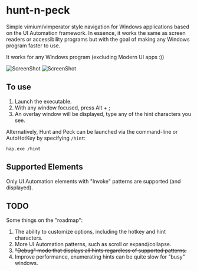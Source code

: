 hunt-n-peck
===========
Simple vimium/vimperator style navigation for Windows applications based on the UI Automation framework. In essence, it works the same as screen readers or accessibility programs but with the goal of making any Windows program faster to use.

It works for any Windows program (excluding Modern UI apps :))

![ScreenShot](https://raw.github.com/zsims/hunt-n-peck/master/screenshots/explorer.png)
![ScreenShot](https://raw.github.com/zsims/hunt-n-peck/master/screenshots/visual-studio.png)

To use
------------------

1. Launch the executable.
2. With any window focused, press Alt + ;
3. An overlay window will be displayed, type any of the hint characters you see.

Alternatively, Hunt and Peck can be launched via the command-line or AutoHotKey by specifying `/hint`:
```
hap.exe /hint
```

Supported Elements
------------------
Only UI Automation elements with "Invoke" patterns are supported (and displayed).

TODO
------------------
Some things on the "roadmap":

1. The ability to customize options, including the hotkey and hint characters.
2. More UI Automation patterns, such as scroll or expand/collapse.
3. ~~"Debug" mode that displays all hints regardless of supported patterns.~~
4. Improve performance, enumerating hints can be quite slow for "busy" windows.
